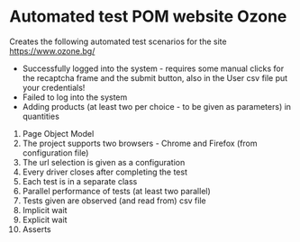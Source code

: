 # Automated test POM website Ozone

Creates the following automated test scenarios for the site https://www.ozone.bg/

- Successfully logged into the system - requires some manual clicks for the recaptcha frame and the submit button, also in the User csv file put your credentials!
- Failed to log into the system 
- Adding products (at least two per choice - to be given as parameters) in quantities



1. Page Object Model 
2. The project supports two browsers - Chrome and Firefox (from configuration file) 
3. The url selection is given as a configuration 
4. Every driver closes after completing the test
5. Each test is in a separate class 
6. Parallel performance of tests (at least two parallel)
7. Tests given are observed (and read from) csv file 
8. Implicit wait
9. Explicit wait 
10. Asserts 
